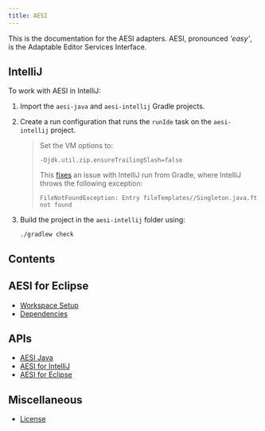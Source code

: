 ```yaml
---
title: AESI
---
```


This is the documentation for the AESI adapters. AESI, pronounced _'easy'_,
is the Adaptable Editor Services Interface.

## IntelliJ
To work with AESI in IntelliJ:

1.  Import the `aesi-java` and `aesi-intellij` Gradle projects.
2.  Create a run configuration that runs the `runIde` task on the `aesi-intellij` project.

    > Set the VM options to:
    >
    >     -Djdk.util.zip.ensureTrailingSlash=false
    >
    > This [fixes](https://youtrack.jetbrains.com/issue/IDEA-177278#comment=27-2373201)
    > an issue with IntelliJ run from Gradle, where IntelliJ throws the
    > following exception:
    > 
    >     FileNotFoundException: Entry fileTemplates//Singleton.java.ft not found
3.  Build the project in the `aesi-intellij` folder using:

        ./gradlew check


## Contents

## AESI for Eclipse
- [Workspace Setup](eclipse-workspace-setup.md)
- [Dependencies](eclipse-dependencies.md)

## APIs
- [AESI Java](aesi-java/index.md)
- [AESI for IntelliJ](aesi-intellij/index.md)
- [AESI for Eclipse](aesi-eclipse/index.md)

## Miscellaneous
- [License](license.md)



